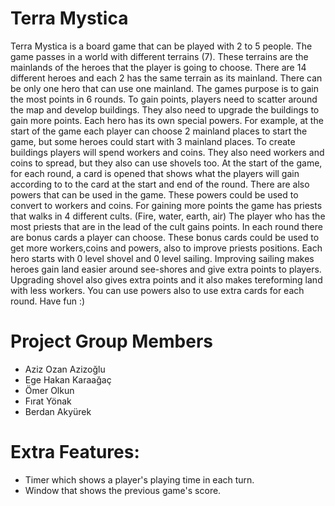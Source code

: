 # Terra Mystica
 
Terra Mystica is a board game that can be played with 2 to 5 people. The game passes in a world with different terrains (7). These terrains are the mainlands of the heroes that the player is going to choose. There are 14 different heroes and each 2 has the same terrain as its mainland. There can be only one hero that can use one mainland. The games purpose is to gain the most points in 6 rounds. To gain points, players need to scatter around the map and develop buildings. They also need to upgrade the buildings to gain more points. Each hero has its own special powers. For example, at the start of the game each player can choose 2 mainland places to start the game, but some heroes could start with 3 mainland places. To create buildings players will spend workers and coins. They also need workers and coins to spread, but they also can use shovels too. At the start of the game, for each round, a card is opened that shows what the players will gain according to to the card at the start and end of the round. There are also powers that can be used in the game.  These powers could be used to convert to workers and coins. For gaining more points the game has priests that walks in 4 different cults. (Fire, water, earth, air) The player who has the most priests that are in the lead of the cult gains points. In each round there are bonus cards a player can choose. These bonus cards could be used to get more workers,coins and powers, also to improve priests positions. Each hero starts with 0 level shovel and 0 level sailing. Improving sailing makes heroes gain land easier around see-shores and give extra points to players. Upgrading shovel also gives extra points and it also makes tereforming land with less workers. You can use powers also to use extra cards for each round. Have fun :)

# Project Group Members

* Aziz Ozan Azizoğlu
* Ege Hakan Karaağaç
* Ömer Olkun
* Fırat Yönak
* Berdan Akyürek

# Extra Features: 
* Timer which shows a player's playing time in each turn.
* Window that shows the previous game's score. 
